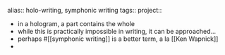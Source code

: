 alias:: holo-writing, symphonic writing
tags::
project::

- in a hologram, a part contains the whole
- while this is practically impossible in writing, it can be approached...
- perhaps #[[symphonic writing]] is a better term, a la [[Ken Wapnick]]
-